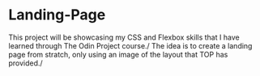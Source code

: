 # Landing-Page
This project will be showcasing my CSS and Flexbox skills that I have learned through The Odin Project course./
The idea is to create a landing page from stratch, only using an image of the layout that TOP has provided./